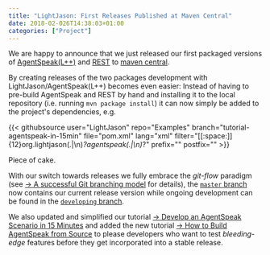 ```yaml
---
title: "LightJason: First Releases Published at Maven Central"
date: 2018-02-026T14:38:03+01:00
categories: ["Project"]
---
```


We are happy to announce that we just released our first packaged versions of [AgentSpeak(L++)](http://github.com/LightJason/AgentSpeak) and [REST](http://github.com/LightJason/REST) to [maven central](http://search.maven.org/#search%7Cga%7C1%7Cg%3A%22org.lightjason%22).
<!--more-->

By creating releases of the two packages development with LightJason/AgentSpeak(L++) becomes even easier:
Instead of having to pre-build AgentSpeak and REST by hand and installing it to the local repository (i.e. running ```mvn package install```) it can now simply be added to the project's dependencies, e.g.

<!-- htmlmin:ignore -->
{{< githubsource user="LightJason" repo="Examples" branch="tutorial-agentspeak-in-15min" file="pom.xml" lang="xml" filter="[[:space:]]{12}<groupId>org\.lightjason</groupId>(.|\n)*?<artifactId>agentspeak</artifactId>(.|\n)*?</version>" prefix="<dependency>" postfix="</dependency>" >}}
<!-- htmlmin:ignore -->

Piece of cake.

With our switch towards releases we fully embrace the _git-flow_ paradigm (see [&#8594; A successful Git branching model](http://nvie.com/posts/a-successful-git-branching-model/) for details), the [```master``` branch](https://github.com/LightJason/AgentSpeak/tree/master) now contains our current release version while ongoing development can be found in the [```developing``` branch](https://github.com/LightJason/AgentSpeak/tree/developing).

We also updated and simplified our tutorial [&#8594; Develop an AgentSpeak Scenario in 15 Minutes](/tutorials/agentspeak-in-fifteen-minutes) and added the new tutorial [&#8594; How to Build AgentSpeak from Source](/tutorials/buildagentspeak) to please developers who want to test _bleeding-edge_ features before they get incorporated into a stable release.
